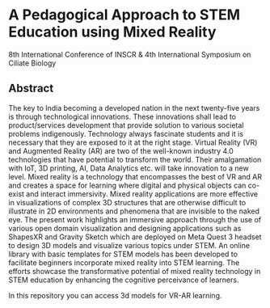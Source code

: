 # A Pedagogical Approach to STEM Education using Mixed Reality
8th International Conference of INSCR & 4th International Symposium on Ciliate Biology

## Abstract

The key to India becoming a developed nation in the next twenty-five years is through technological innovations. These innovations shall lead to product/services development that provide solution to various societal problems indigenously. Technology always fascinate students and it is necessary that they are exposed to it at the right stage. Virtual Reality (VR) and Augmented Reality (AR) are two of the well-known industry 4.0 technologies that have potential to transform the world. Their amalgamation with IoT, 3D printing, AI, Data Analytics etc. will take innovation to a new level. Mixed reality is a technology that encompasses the best of VR and AR and creates a space for learning where digital and physical objects can co-exist and interact immersivity. Mixed reality applications are more effective in visualizations of complex 3D structures that are otherwise difficult to illustrate in 2D environments and phenomena that are invisible to the naked eye. The present work highlights an immersive approach through the use of various open domain visualization and designing applications such as ShapesXR and Gravity Sketch which are deployed on Meta Quest 3 headset to design 3D models and visualize various topics under STEM. An online library with basic templates for STEM models has been developed to facilitate beginners incorporate mixed reality into STEM learning. The efforts showcase the transformative potential of mixed reality technology in STEM education by enhancing the cognitive perceivance of learners.

In this repository you can access 3d models for VR-AR learning.
